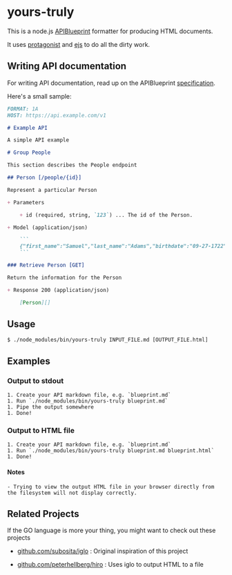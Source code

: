 # yours-truly

This is a node.js [APIBlueprint](http://apiblueprint.org/) formatter for producing HTML documents.

It uses [protagonist](https://npmjs.org/package/protagonist) and [ejs](https://npmjs.org/package/ejs) to do all the dirty work.

## Writing API documentation

For writing API documentation, read up on the APIBlueprint [specification](https://github.com/apiaryio/api-blueprint/blob/master/API%20Blueprint%20Specification.md).

Here's a small sample:

```markdown
FORMAT: 1A
HOST: https://api.example.com/v1

# Example API

A simple API example

# Group People

This section describes the People endpoint

## Person [/people/{id}]

Represent a particular Person

+ Parameters

    + id (required, string, `123`) ... The id of the Person.

+ Model (application/json)

    ```
    {"first_name":"Samuel","last_name":"Adams","birthdate":"09-27-1722"}
    ```

### Retrieve Person [GET]

Return the information for the Person

+ Response 200 (application/json)

    [Person][]

```

## Usage

    $ ./node_modules/bin/yours-truly INPUT_FILE.md [OUTPUT_FILE.html]

## Examples

### Output to stdout

    1. Create your API markdown file, e.g. `blueprint.md`
    1. Run `./node_modules/bin/yours-truly blueprint.md`
    1. Pipe the output somewhere
    1. Done!

### Output to HTML file

    1. Create your API markdown file, e.g. `blueprint.md`
    1. Run `./node_modules/bin/yours-truly blueprint.md blueprint.html`
    1. Done!

#### Notes

    - Trying to view the output HTML file in your browser directly from the filesystem will not display correctly.

## Related Projects

If the GO language is more your thing, you might want to check out these projects

- [github.com/subosita/iglo](https://github.com/subosito/iglo) : Original inspiration of this project

- [github.com/peterhellberg/hiro](https://github.com/peterhellberg/hiro) : Uses iglo to output HTML to a file
